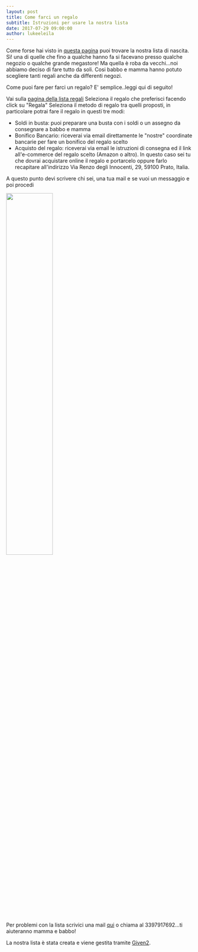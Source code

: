 ```yaml
---
layout: post
title: Come farci un regalo
subtitle: Istruzioni per usare la nostra lista
date: 2017-07-29 09:00:00
author: lukeeleila
---
```

Come forse hai visto in [questa pagina](http://www.lukeeleila.it/lista/) puoi trovare la nostra lista di nascita. Sì! una di quelle che fino a qualche hanno fa si facevano presso qualche negozio o qualche grande megastore! Ma quella è roba da vecchi...noi abbiamo deciso di fare tutto da soli. Cosi babbo e mamma hanno potuto scegliere tanti regali anche da differenti negozi.

Come puoi fare per farci un regalo? E' semplice..leggi qui di seguito!

Vai sulla [pagina della lista regali](http://www.lukeeleila.it/lista/)
Seleziona il regalo che preferisci facendo click su "Regala"
Seleziona il metodo di regalo tra quelli proposti, in particolare potrai fare il regalo in questi tre modi:

  - Soldi in busta: puoi preparare una  busta con i soldi o un assegno da consegnare a babbo e mamma
  - Bonifico Bancario: riceverai via email direttamente le "nostre" coordinate bancarie per fare un bonifico del regalo scelto
  - Acquisto del regalo: riceverai via email le istruzioni di consegna ed il link all'e-commerce del regalo scelto (Amazon o altro). In questo caso sei tu che dovrai acquistare online il regalo e portarcelo oppure farlo recapitare all'indirizzo Via Renzo degli Innocenti, 29, 59100 Prato, Italia.

A questo punto devi scrivere chi sei, una tua mail e se vuoi un messaggio e poi procedi

<img src="https://media.giphy.com/media/l1J3OYUj77SzXkVXy/giphy.gif" width="50%" />

Per problemi con la lista scrivici una mail [qui](mailto:mtempestini@gmail.com) o chiama al 3397917692...ti aiuteranno mamma e babbo!

La nostra lista è stata creata e viene gestita tramite [Given2](https://given2.com/it/).